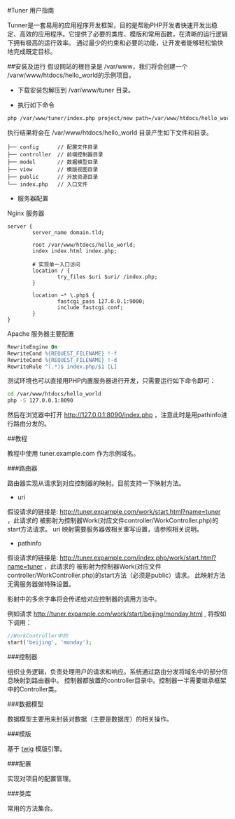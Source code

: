 #Tuner 用户指南

Tunner是一套易用的应用程序开发框架，目的是帮助PHP开发者快速开发出稳定、高效的应用程序。它提供了必要的类库、模版和常用函数，在清晰的运行逻辑下拥有极高的运行效率。
通过最少的约束和必要的功能，让开发者能够轻松愉快地完成既定目标。

##安装及运行
假设网站的根目录是 /var/www，我们将会创建一个 /varw/www/htdocs/hello_world的示例项目。

* 下载安装包解压到 /var/www/tuner 目录。

* 执行如下命令 

```bash  
php /var/www/tuner/index.php project/new path=/var/www/htdocs/hello_world
```

执行结果将会在 /var/www/htdocs/hello_world 目录产生如下文件和目录。

```
├── config      // 配置文件目录
├── controller  // 前端控制器目录
├── model       // 数据模型目录
├── view        // 模版视图目录
├── public      // 开放资源目录
└── index.php   // 入口文件
```

* 服务器配置

Nginx 服务器

```nginx
server {
        server_name domain.tld;

        root /var/www/htdocs/hello_world;
        index index.html index.php;

		# 实现单一入口访问
        location / {
                try_files $uri $uri/ /index.php;
        }

        location ~* \.php$ {
                fastcgi_pass 127.0.0.1:9000;
                include fastcgi.conf;
        }
}
```

Apache 服务器主要配置

```apache
RewriteEngine On
RewriteCond %{REQUEST_FILENAME} !-f
RewriteCond %{REQUEST_FILENAME} !-d
RewriteRule ^(.*)$ index.php/$1 [L]
```

测试环境也可以直接用PHP内置服务器进行开发，只需要运行如下命令即可：
 
```bash
cd /var/www/htdocs/hello_world
php -S 127.0.0.1:8090
```
然后在浏览器中打开 http://127.0.0.1:8090/index.php ，注意此时是用pathinfo进行路由分发的。

##教程

教程中使用 tuner.example.com 作为示例域名。

###路由器

路由器实现从请求到对应控制器的映射。目前支持一下映射方法。

* uri

假设请求的链接是: http://tuner.expample.com/work/start.html?name=tuner ，此请求的
被影射为控制器Work(对应文件controller/WorkController.php)的start方法请求。
uri 映射需要服务器做相关重写设置，请参照相关说明。

* pathinfo

假设请求的链接是: http://tuner.expample.com/index.php/work/start.html?name=tuner ，此请求的
被影射为控制器Work(对应文件controller/WorkController.php)的start方法（必须是public）请求。
此映射方法无需服务器做特殊设置。

影射中的多余字串将会传递给对应控制器的调用方法中。

例如请求 http://tuner.expample.com/work/start/beijing/monday.html , 将按如下调用：

```php
//WorkController中的
start('beijing', 'monday'); 
```

###控制器

组织业务逻辑，负责处理用户的请求和响应。系统通过路由分发将域名中的部分信息映射到路由器中。
控制器都放置的controller目录中。控制器一半需要继承框架中的Controller类。

###数据模型

数据模型主要用来封装对数据（主要是数据库）的相关操作。

###模版

基于 [twig](http://twig.sensiolabs.org) 模版引擎。

###配置

实现对项目的配置管理。

###类库

常用的方法集合。
